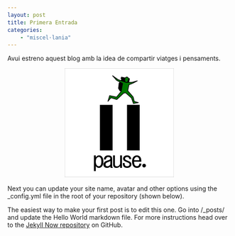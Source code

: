```yaml
---
layout: post
title: Primera Entrada
categories:
    - "miscel·lania"
---
```


Avui estreno aquest blog amb la idea de compartir viatges i pensaments.

<p align="center">
  <img src="https://github.com/psescuer/psescuer.github.io/blob/master/images/logo4.png">
</p>

Next you can update your site name, avatar and other options using the _config.yml file in the root of your repository (shown below).



The easiest way to make your first post is to edit this one. Go into /_posts/ and update the Hello World markdown file. For more instructions head over to the [Jekyll Now repository](https://github.com/barryclark/jekyll-now) on GitHub.
